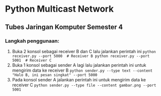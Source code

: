 # Python Multicast Network
## Tubes Jaringan Komputer Semester 4

### Langkah penggunaan:
1. Buka 2 konsol sebagai receiver B dan C lalu jalankan perintah ini
   `python receiver.py --port 5000  # Receiver B
   python receiver.py --port 5001  # Receiver C`
3. Buka 1 konsol sebagai sender A lagi lalu jalankan perintah ini untuk mengirim data ke receiver B
   `python sender.py --type text --content "Halo B, ini pesan singkat" --port 5000`
4. Pada konsol sender A jalankan perintah ini untuk mengirim data ke receiver C
   `python sender.py --type file --content gambar.png --port 5001`
